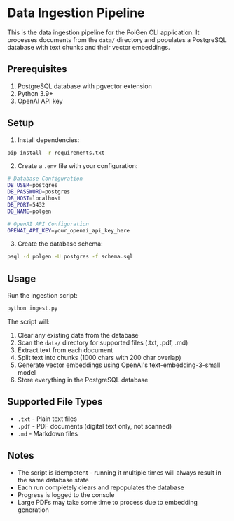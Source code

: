 # Data Ingestion Pipeline

This is the data ingestion pipeline for the PolGen CLI application. It processes documents from the `data/` directory and populates a PostgreSQL database with text chunks and their vector embeddings.

## Prerequisites

1. PostgreSQL database with pgvector extension
2. Python 3.9+
3. OpenAI API key

## Setup

1. Install dependencies:
```bash
pip install -r requirements.txt
```

2. Create a `.env` file with your configuration:
```bash
# Database Configuration
DB_USER=postgres
DB_PASSWORD=postgres
DB_HOST=localhost
DB_PORT=5432
DB_NAME=polgen

# OpenAI API Configuration
OPENAI_API_KEY=your_openai_api_key_here
```

3. Create the database schema:
```bash
psql -d polgen -U postgres -f schema.sql
```

## Usage

Run the ingestion script:
```bash
python ingest.py
```

The script will:
1. Clear any existing data from the database
2. Scan the `data/` directory for supported files (.txt, .pdf, .md)
3. Extract text from each document
4. Split text into chunks (1000 chars with 200 char overlap)
5. Generate vector embeddings using OpenAI's text-embedding-3-small model
6. Store everything in the PostgreSQL database

## Supported File Types

- `.txt` - Plain text files
- `.pdf` - PDF documents (digital text only, not scanned)
- `.md` - Markdown files

## Notes

- The script is idempotent - running it multiple times will always result in the same database state
- Each run completely clears and repopulates the database
- Progress is logged to the console
- Large PDFs may take some time to process due to embedding generation 